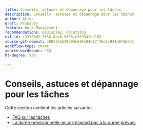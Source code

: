 ```yaml
---
title: Conseils, astuces et dépannage pour les tâches
description: Conseils, astuces et dépannage pour les tâches
author: Alina
draft: Probably
feature: Work Management
recommendations: noDisplay, noCatalog
exl-id: c93388d2-3166-4beb-9156-e309041ed109
source-git-commit: b08377e539b04e896e84d17f46d2c941b0f66731
workflow-type: tm+mt
source-wordcount: '33'
ht-degree: 93%

---
```


# Conseils, astuces et dépannage pour les tâches

Cette section contient les articles suivants :

* [FAQ sur les tâches](../../../manage-work/tasks/tips-tricks-and-troubleshooting/tasks-faqs.md)
* [La durée prévisionnelle ne correspond pas à la durée prévue.](../../../manage-work/tasks/tips-tricks-and-troubleshooting/projected-and-planned-durations-dont-match.md)

